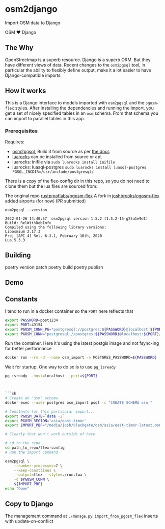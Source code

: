 # osm2django

Import OSM data to Django

OSM :heart: Django

## The Why

OpenStreetmap is a superb resource. Django is a superb ORM. But they have different views of data. Recent changes to the `osm2pgsql` tool, in particular the ability to flexibly define output, make it a lot easier to have Django-compatible imports

## How it works

This is a Django interface to models imported with `osm2pgsql`  and the `pgosm-flex` styles. After installing the dependencies and running the import, you get a set of nicely specified tables in an `osm` schema. From that schema you can import to parallel tables in this app.

### Prerequisites

Requires:
 - [osm2pgsql](https://github.com/openstreetmap/osm2pgsql), Build it from source as per [the docs](https://github.com/openstreetmap/osm2pgsql/blob/master/README.md#building)
 - [luarocks](https://luarocks.org/) can be installed from source or apt
 - luarocks: inifile via `sudo luarocks install inifile`
 - luarocks: luasql-postgres `sudo luarocks install luasql-postgres PGSQL_INCDIR=/usr/include/postgresql/`

There is a copy of the flex-config dir in this repo, so you do not need to clone them but the lua files are sourced from:

The original repo [rustprooflabs/pgosm-flex](https://github.com/rustprooflabs/pgosm-flex)
A fork in [joshbrooks/pgosm-flex](https://github.com/joshbrooks/pgosm-flex) added airports (for now) (PR submitted)

`osm2pgsql --version`

```pre
2022-01-26 14:40:57  osm2pgsql version 1.5.2 (1.5.2-15-g25a1e9d1)
Build: RelWithDebInfo
Compiled using the following library versions:
Libosmium 2.17.3
Proj [API 4] Rel. 6.3.1, February 10th, 2020
Lua 5.3.3
```

## Building

poetry version patch
poetry build
poetry publish

## Demo



## Constants

I tend to run in a docker container so the `PORT` here reflects that

```sh
export PASSWORD=post1234
export PORT=49154
export PGOSM_CONN_PG="postgresql://postgres:${PASSWORD}@localhost:${PORT}/postgres"
export PGOSM_CONN="postgresql://postgres:${PASSWORD}@localhost:${PORT}/postgres"
```

Run the container. Here it's using the latest postgis image and not fsync-ing for better performance

```sh
docker run --rm -d --name osm_import -e POSTGRES_PASSWORD=${PASSWORD} -p ${PORT}:5432 postgis/postgis:14-3.2 -c fsync=off
```

Wait for startup. One way to do so is to use `pg_isready`

```sh
pg_isready --host=localhost --port=${PORT}



```sh
# Create an "osm" schema
docker exec --user postgres osm_import psql -c "CREATE SCHEMA osm;"
```

```sh
# Constants for this particular import...
export PGOSM_DATE=`date -I`
export PGOSM_REGION='asia/east-timor'
export IMPORT_PBF="/media/josh/blackgate/osm/asia/east-timor-latest.osm.pbf"

# Clearly that won't work outside of here

# cd to the repo
cd path_to_repo/flex-config
# Run the import command

osm2pgsql \
    --number-processes=7 \
    --keep-coastlines \
    --output=flex --style=./run.lua \
    -d $PGOSM_CONN \
    ${IMPORT_PBF}
echo "Done"
```

## Copy to Django

The management command at `./manage.py import_from_pgosm_flex` inserts with update-on-conflict

